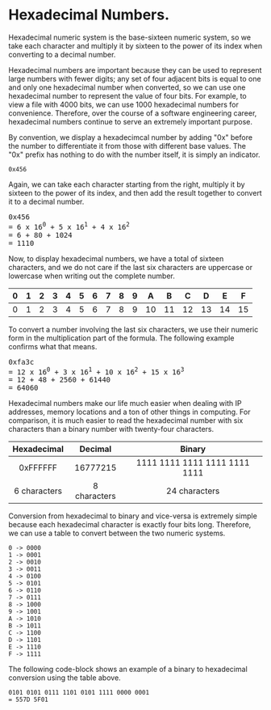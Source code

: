 # Hexadecimal Numbers.

Hexadecimal numeric system is the base-sixteen numeric system, so we take each character and multiply it by sixteen to the power of its index when converting to a decimal number.

Hexadecimal numbers are important because they can be used to represent large numbers with fewer digits; any set of four adjacent bits is equal to one and only one hexadecimal number when converted, so we can use one hexadecimal number to represent the value of four bits. For example, to view a file with 4000 bits, we can use 1000 hexadecimal numbers for convenience. Therefore, over the course of a software engineering career, hexadecimal numbers continue to serve an extremely important purpose.

By convention, we display a hexadecimcal number by adding "0x" before the number to differentiate it from those with different base values. The "0x" prefix has nothing to do with the number itself, it is simply an indicator.

```
0x456
```

Again, we can take each character starting from the right, multiply it by sixteen to the power of its index, and then add the result together to convert it to a decimal number.

<pre>
0x456
= 6 x 16<sup>0</sup> + 5 x 16<sup>1</sup> + 4 x 16<sup>2</sup>
= 6 + 80 + 1024
= 1110
</pre>

Now, to display hexadecimal numbers, we have a total of sixteen characters, and we do not care if the last six characters are uppercase or lowercase when writing out the complete number.

|  0  |  1  |  2  |  3  |  4  |  5  |  6  |  7  |  8  |  9  |  A  |  B  |  C  |  D  |  E  |  F  |
| :-: | :-: | :-: | :-: | :-: | :-: | :-: | :-: | :-: | :-: | :-: | :-: | :-: | :-: | :-: | :-: |
|  0  |  1  |  2  |  3  |  4  |  5  |  6  |  7  |  8  |  9  | 10  | 11  | 12  | 13  | 14  | 15  |

To convert a number involving the last six characters, we use their numeric form in the multiplication part of the formula. The following example confirms what that means.

<pre>
0xfa3c
= 12 x 16<sup>0</sup> + 3 x 16<sup>1</sup> + 10 x 16<sup>2</sup> + 15 x 16<sup>3</sup>
= 12 + 48 + 2560 + 61440
= 64060
</pre>

Hexadecimal numbers make our life much easier when dealing with IP addresses, memory locations and a ton of other things in computing. For comparison, it is much easier to read the hexadecimal number with six characters than a binary number with twenty-four characters.

| Hexadecimal  |   Decimal    |            Binary             |
| :----------: | :----------: | :---------------------------: |
|   0xFFFFFF   |   16777215   | 1111 1111 1111 1111 1111 1111 |
| 6 characters | 8 characters |         24 characters         |

Conversion from hexadecimal to binary and vice-versa is extremely simple because each hexadecimal character is exactly four bits long. Therefore, we can use a table to convert between the two numeric systems.

```
0 -> 0000
1 -> 0001
2 -> 0010
3 -> 0011
4 -> 0100
5 -> 0101
6 -> 0110
7 -> 0111
8 -> 1000
9 -> 1001
A -> 1010
B -> 1011
C -> 1100
D -> 1101
E -> 1110
F -> 1111
```

The following code-block shows an example of a binary to hexadecimal conversion using the table above.

```
0101 0101 0111 1101 0101 1111 0000 0001
= 557D 5F01
```
